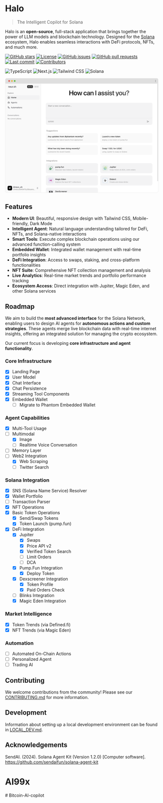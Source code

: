 # Halo

> The Intelligent Copilot for Solana

Halo is an **open-source**, full-stack application that brings together the power of LLM models and blockchain technology. Designed for the [Solana](https://solana.com/) ecosystem, Halo enables seamless interactions with DeFi protocols, NFTs, and much more.

[![GitHub stars](https://img.shields.io/github/stars/HaloProjects/halo-app?style=flat-square)](https://github.com/HaloProjects/halo-app/stargazers)
[![License](https://img.shields.io/badge/license-MIT-blue?style=flat-square)](https://github.com/HaloProjects/halo-app/blob/main/LICENSE)
[![GitHub issues](https://img.shields.io/github/issues/HaloProjects/halo-app?style=flat-square)](https://github.com/HaloProjects/halo-app/issues)
[![GitHub pull requests](https://img.shields.io/github/issues-pr/HaloProjects/halo-app?style=flat-square)](https://github.com/HaloProjects/halo-app/pulls)
[![Last commit](https://img.shields.io/github/last-commit/HaloProjects/halo-app?style=flat-square)](https://github.com/HaloProjects/halo-app/commits/main)
[![Contributors](https://img.shields.io/github/contributors/HaloProjects/halo-app?style=flat-square)](https://github.com/HaloProjects/halo-app/graphs/contributors)

![TypeScript](https://img.shields.io/badge/TypeScript-3178C6?style=flat-square&logo=typescript&logoColor=white)
![Next.js](https://img.shields.io/badge/Next.js-000000?style=flat-square&logo=next.js&logoColor=white)
![Tailwind CSS](https://img.shields.io/badge/Tailwind_CSS-38B2AC?style=flat-square&logo=tailwind-css&logoColor=white)
![Solana](https://img.shields.io/badge/Solana-14F195?style=flat-square&logo=solana&logoColor=white&color=black)

![Product Demo](./public/product.png)

## Features

- **Modern UI**: Beautiful, responsive design with Tailwind CSS, Mobile-friendly, Dark Mode
- **Intelligent Agent**: Natural language understanding tailored for DeFi, NFTs, and Solana-native interactions
- **Smart Tools**: Execute complex blockchain operations using our advanced function-calling system
- **Embedded Wallet**: Integrated wallet management with real-time portfolio insights
- **DeFi Integration**: Access to swaps, staking, and cross-platform functionalities
- **NFT Suite**: Comprehensive NFT collection management and analysis
- **Live Analytics**: Real-time market trends and portfolio performance tracking
- **Ecosystem Access**: Direct integration with Jupiter, Magic Eden, and other Solana services

## Roadmap

We aim to build the **most advanced interface** for the Solana Network, enabling users to design AI agents for **autonomous actions and custom strategies**. These agents merge live blockchain data with real-time internet insights, offering an integrated solution for managing the crypto ecosystem.

Our current focus is developing **core infrastructure and agent functionality**.

### Core Infrastructure

- [x] Landing Page
- [x] User Model
- [x] Chat Interface
- [x] Chat Persistence
- [x] Streaming Tool Components
- [x] Embedded Wallet
  - [ ] Migrate to Phantom Embedded Wallet

### Agent Capabilities

- [x] Multi-Tool Usage
- [ ] Multimodal
  - [x] Image
  - [ ] Realtime Voice Conversation
- [ ] Memory Layer
- [ ] Web2 Integration
  - [x] Web Scraping
  - [ ] Twitter Search

### Solana Integration

- [x] SNS (Solana Name Service) Resolver
- [x] Wallet Portfolio
- [ ] Transaction Parser
- [x] NFT Operations
- [x] Basic Token Operations
  - [x] Send/Swap Tokens
  - [x] Token Launch (pump.fun)
- [x] DeFi Integration
  - [x] Jupiter
    - [x] Swaps
    - [x] Price API v2
    - [x] Verified Token Search
    - [ ] Limit Orders
    - [ ] DCA
  - [x] Pump.Fun Integration
    - [x] Deploy Token
  - [x] Dexscreener Integration
    - [x] Token Profile
    - [x] Paid Orders Check
  - [ ] Blinks Integration
  - [x] Magic Eden Integration

### Market Intelligence

- [x] Token Trends (via Defined.fi)
- [x] NFT Trends (via Magic Eden)

### Automation

- [ ] Automated On-Chain Actions
- [ ] Personalized Agent
- [ ] Trading AI

## Contributing

We welcome contributions from the community! Please see our [CONTRIBUTING.md](CONTRIBUTING.md) for more information.

## Development

Information about setting up a local development environment can be found in [LOCAL_DEV.md](LOCAL_DEV.md).

## Acknowledgements

SendAI. (2024). Solana Agent Kit (Version 1.2.0) [Computer software]. https://github.com/sendaifun/solana-agent-kit

# AI99x
#   B i t c o i n - A I - c o p i l o t 
 
 